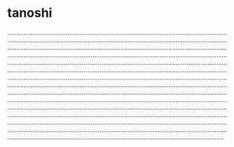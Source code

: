 # tanoshi

..................................................................................................................................................................................................................................................................................................................................................................................................................................................................................................................................................................................................................................................................................................................................................................................................................................................................................................................................................................................................................................................................................................................................................................................................................................................................................................................................................................................................................................................................................................................................................................................................................................................................................................................................................................................................................................................................................................................................
